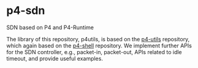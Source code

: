 # p4-sdn
SDN based on P4 and P4-Runtime

The library of this repository, p4utils, is based on the [p4-utils](https://github.com/nsg-ethz/p4-utils) repository, which again based on the [p4-shell](https://github.com/p4lang/p4runtime-shell) repository.
We implement further APIs for the SDN controller, e.g., packet-in, packet-out, APIs related to idle timeout, and provide useful examples.
